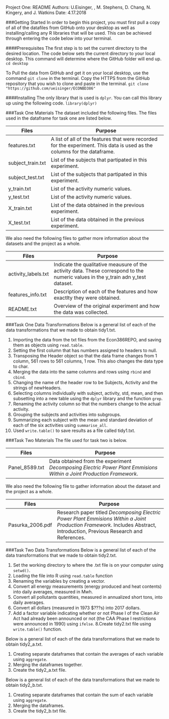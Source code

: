 Project One: README
Authors: U.Eisinger, , M. Stephens, D. Chang, N. Kingery, and J. Watkins
Date: 4.17.2018

###Getting Started
In order to begin this project, you must first pull a copy of all of the datafiles from GitHub onto your desktop as well as installing/calling any R libraries that will be used. This can be achieved through entering the code below into your terminal. 

####Prerequisites
The first step is to set the current directory to the desired location. The code below sets the current directory to your local desktop. This command will determine where the GitHub folder will end up. 
`cd desktop`

To Pull the data from GitHub and get it on your local desktop, use the command `git clone` in the terminal. Copy the HTTPS from the GitHub repository that you wish to clone and paste in the terminal. 
`git clone "https://github.com/ueisinger/ECONBD386"`

####Installing 
The only library that is used is `dplyr`. You can call this library up using the following code. 
`library(dplyr)`



###Task One Materials 
The dataset included the following files. 
The files used in the dataframe for task one are listed below. 

Files | Purpose
------------ | -----------------------------
features.txt | A list of all of the features that were recorded for the experiment. This data is used as the columns for the dataframe. 
subject_train.txt | List of the subjects that partipated in this experiment.
subject_test.txt | List of the subjects that partipated in this experiment.
y_train.txt | List of the activity numeric values. 
y_test.txt | List of the activity numeric values. 
X_train.txt | List of the data obtained in the previous experiment. 
X_test.txt | List of the data obtained in the previous experiment. 

We also need the following files to gather more information about the datasets and the project as a whole.

Files | Purpose
------------ | -----------------------------
activity_labels.txt | Indicate the qualitative meausure of the activity data. These correspond to the numeric values in the y_train adn y_test dataset. 
features_info.txt | Description of each of the features and how exactlty they were obtained. 
README.txt | Overview of the original experiment and how the data was collected. 

###Task One Data Transformations
Below is a general list of each of the data transformations that we made to obtain tidy1.txt.  

1. Importing the data from the txt files from the Econ386REPO, and saving them as objects using `read.table`. 
2. Setting the first column that has numbers assigned to headers to null.
3. Transposing the Header object so that the data frame changes from 1 column, 561 rows to 561 columns, 1 row. This also changes the data type to char.
4. Merging the data into the same columns and rows using `rbind` and `cbind`. 
5. Changing the name of the header row to be Subjects, Activity and the strings of newHeaders.
6. Selecting columns individually with subject, activity, std, mean, and then subsetting into a new table using the `dplyr` library and the function `grep`.
7. Renaming the activity column so that the numbers change to the actual activity.
8. Grouping the subjects and activities into subgroups.
9. Summarizing each subject with the mean and standard deviation of each of the six activities using `summarise_all`. 
10. Used `write.table()` to save results as a file called tidy1.txt. 


###Task Two Materials
The file used for task two is below.

Files | Purpose
------------ | -----------------------------
Panel_8589.txt | Data obtained from the experiment _Decomposing Electric Power Plant Emmisions Within a Joint Production Framework_. 

We also need the following file to gather information about the dataset and the project as a whole. 

Files | Purpose
------------ | -----------------------------
Pasurka_2006.pdf | Research paper titled _Decomposing Electric Power Plant Emmisions Within a Joint Production Framework_. Includes Abstract, Introduction, Previous Research and References. 

###Task Two Data Transformations
Below is a general list of each of the data transformations that we made to obtain tidy2.txt. 

1. Set the working directory to where the .txt file is on your computer using `setwd()`. 
2. Loading the file into R using `read.table` function
3. Renaming the variables by creating a vector. 
4. Convert all energy measurements (energy produced and heat contents) into daily averages, measured in Mwh.
5. Convert all pollutants quantities, measured in annualized short tons, into daily averages.
6. Convert all dollars (measured in 1973 $???s) into 2017 dollars.
7. Add a factor variable indicating whether or not Phase I of the Clean Air Act had already been announced or not (the CAA Phase I restrictions were announced in 1990) using `ifelse`. 
8.Create tidy2.txt file using `write.table()` function. 

Below is a general list of each of the data transformations that we made to obtain tidy2_a.txt. 

1. Creating separate dataframes that contain the averages of each variable using `aggregate`. 
2. Merging the dataframes together. 
3. Create the tidy2_a.txt file. 

Below is a general list of each of the data transformations that we made to obtain tidy2_b.txt.

1. Creating separate dataframes that contain the sum of each variable using `aggregate`. 
2. Merging the dataframes.
3. Create the tidy2_b.txt file.

